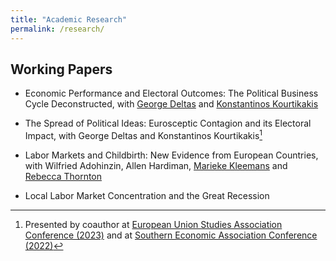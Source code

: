 ```yaml
---
title: "Academic Research"
permalink: /research/
---
```


## Working Papers

- Economic Performance and Electoral Outcomes: The Political Business Cycle Deconstructed, with [George Deltas](http://faculty.las.illinois.edu/deltas/) and [Konstantinos Kourtikakis](https://pol.illinois.edu/directory/profile/kkourtik)

- The Spread of Political Ideas: Eurosceptic Contagion and its Electoral Impact, with George Deltas and Konstantinos Kourtikakis[^1]

[^1]: Presented by coauthor at [European Union Studies Association Conference (2023)](https://www.eustudies.org/conference) and at [Southern Economic Association Conference (2022)](https://www.southerneconomic.org/event/7662b305-ad92-474d-8f2c-bce1240b9858/summary)

- Labor Markets and Childbirth: New Evidence from European Countries, with Wilfried Adohinzin, Allen Hardiman, [Marieke Kleemans](https://sites.google.com/site/mariekekleemans/home?authuser=0) and [Rebecca Thornton](https://www.rebeccathornton.net/) 

- Local Labor Market Concentration and the Great Recession